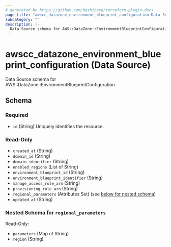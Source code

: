```yaml
---
# generated by https://github.com/hashicorp/terraform-plugin-docs
page_title: "awscc_datazone_environment_blueprint_configuration Data Source - terraform-provider-awscc"
subcategory: ""
description: |-
  Data Source schema for AWS::DataZone::EnvironmentBlueprintConfiguration
---
```


# awscc_datazone_environment_blueprint_configuration (Data Source)

Data Source schema for AWS::DataZone::EnvironmentBlueprintConfiguration



<!-- schema generated by tfplugindocs -->
## Schema

### Required

- `id` (String) Uniquely identifies the resource.

### Read-Only

- `created_at` (String)
- `domain_id` (String)
- `domain_identifier` (String)
- `enabled_regions` (List of String)
- `environment_blueprint_id` (String)
- `environment_blueprint_identifier` (String)
- `manage_access_role_arn` (String)
- `provisioning_role_arn` (String)
- `regional_parameters` (Attributes Set) (see [below for nested schema](#nestedatt--regional_parameters))
- `updated_at` (String)

<a id="nestedatt--regional_parameters"></a>
### Nested Schema for `regional_parameters`

Read-Only:

- `parameters` (Map of String)
- `region` (String)
